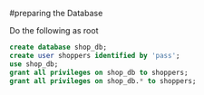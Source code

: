 #preparing the Database

Do the following as root

```sql
create database shop_db;
create user shoppers identified by 'pass';
use shop_db;
grant all privileges on shop_db to shoppers;
grant all privileges on shop_db.* to shoppers;
```